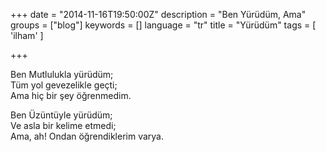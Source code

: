 +++
date = "2014-11-16T19:50:00Z"
description = "Ben Yürüdüm, Ama"
groups = ["blog"]
keywords = []
language = "tr"
title = "Yürüdüm"
tags = [ 'ilham' ]

+++

Ben Mutlulukla yürüdüm;  
Tüm yol gevezelikle geçti;  
Ama hiç bir şey öğrenmedim.  

Ben Üzüntüyle yürüdüm;  
Ve asla bir kelime etmedi;  
Ama, ah! Ondan öğrendiklerim varya.  
